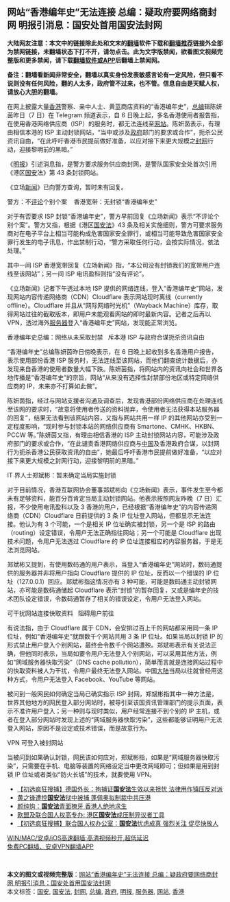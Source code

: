  <h2>网站“香港编年史”无法连接 总编：疑政府要网络商封网 明报引消息：国安处首用国安法封网</h2> <p class="notice"><b>大陆网友注意：本文中的链接除此处和文末的<a href="https://github.com/bannedbook/fanqiang" >翻墙</a>软件下载和<a href="https://github.com/killgcd/justmysocks/blob/master/README.md">翻墙推荐</a>链接外全部为禁网链接，未翻墙状态下打不开，请勿点击。此为文字版禁闻，欲看图文视频完整版和更多禁闻，请下载<a href="https://github.com/bannedbook/fanqiang">翻墙软件或APP</a>后翻墙上禁闻网。</p><p>备注：翻墙看新闻非常安全，翻墙以真实身份发表敏感言论有一定风险，但只看不说则没有任何风险，翻的人太多，政府管不过来，也不管。信息自由是天赋人权，请放心大胆的翻墙。</b></p>  <div class="entry">  <p>在网上披露大量<a href="https://www.bannedbook.org/bnews/tag/%e9%a6%99%e6%b8%af/" class="st_tag internal_tag" rel="tag" title="标签 香港 下的日志">香港</a>警察、亲中人士、黄蓝商店资料的“香港编年史”，<a href="https://www.bannedbook.org/bnews/tag/%E6%80%BB%E7%BC%96/" class="st_tag internal_tag" rel="tag" title="标签 总编 下的日志">总编</a>辑陈妍茵昨日（7 日）在 Telegram 频道表示，自 6 日晚上起，多名香港使用者报告指，在使用香港网络供应商（ISP）的服务时，都无法连线至<a href="https://www.bannedbook.org/bnews/tag/%e7%bd%91%e7%ab%99/" class="st_tag internal_tag" rel="tag" title="标签 网站 下的日志">网站</a>。陈妍茵表示，有理由相信本港的 ISP 主动封锁网站，“当中或涉及<a href="https://www.bannedbook.org/bnews/tag/%e6%94%bf%e5%ba%9c/" class="st_tag internal_tag" rel="tag" title="标签 政府 下的日志">政府</a>部门的要求或合作”，扼杀公民资讯自由，“在此呼吁香港市民提前做好准备，以应对接下来更大规模之<a href="https://www.bannedbook.org/bnews/tag/%E5%B0%81%E7%BD%91/" class="st_tag internal_tag" rel="tag" title="标签 封网 下的日志">封网</a>行动，迎接黎明前的黑暗。”</p> <p>《<a href="https://www.bannedbook.org/bnews/tag/%e6%98%8e%e6%8a%a5/" class="st_tag internal_tag" rel="tag" title="标签 明报 下的日志">明报</a>》引述消息指，是警方要求服务供应商封网，是警队国家安全处首次引用《港区<a href="https://www.bannedbook.org/bnews/tag/%E5%9B%BD%E5%AE%89/" class="st_tag internal_tag" rel="tag" title="标签 国安 下的日志">国安</a>法》第 43 条封锁网站。</p> <p>《立场<span class='wp_keywordlink_affiliate'><a href="https://www.bannedbook.org/" title="新闻">新闻</a></span>》已向警方查询，暂时未有回复。</p> <p>警方：不<span class='wp_keywordlink_affiliate'><a href="https://www.bannedbook.org/bnews/comments/" title="新闻评论" target="_blank">评论</a></span>个别个案    香港宽带：无封锁“香港编年史”</p>  <p>对于有否要求 ISP 封锁“香港编年史”，警方早前回复《立场新闻》表示“不评论个别个案”。警方又指，根据《港区<a href="https://www.bannedbook.org/bnews/tag/%e5%9b%bd%e5%ae%89%e6%b3%95/" class="st_tag internal_tag" rel="tag" title="标签 国安法 下的日志">国安法</a>》43 条及相关实施细则，警方可要求服务商对在电子平台上相当可能构成危害国家安全罪行，或相当可能导致危害国家安全罪行发生的电子讯息，作出禁制行动，“警方采取任何行动，会按实际情况，依法处理。”</p> <p>其中一间 ISP 香港宽带回复《立场新闻》指，“本公司没有封锁我们的宽带用户连线至该网站”；另一间 ISP 电讯盈科则指“没有评论”。</p> <p>《立场新闻》记者下午透过本地 ISP 提供的网络连线，登入“香港编年史”网站，发现网站内容传递网络商（CDN）Cloudflare 表示网站现时离线（currently offline）。Cloudflare 并且从“网际网络时光机”（Wayback Machine）库存，取得网站过往的截取版本，即用户未能观看网站的即时最新内容。记者之后再以 VPN，透过海外<a href="https://www.bannedbook.org/bnews/tag/%E6%9C%8D%E5%8A%A1%E5%99%A8/" class="st_tag internal_tag" rel="tag" title="标签 服务器 下的日志">服务器</a>登入“香港编年史”网站，发现能正常浏览。</p> <p>香港编年史总编：网络从未采取封禁   斥本港 ISP 与政府合谋扼杀资讯自由</p>  <p>“香港编年史”总编陈妍茵昨日傍晚表示，在 6 日晚上起收到多名香港用户报告，表示使用部份香港 ISP 服务时，无法连线至该网站，而他们翻查统计数据后，亦发现来自香港的使用者数量大幅下跌。陈妍茵指，将网站内的资讯向社会和世界各地传播是“香港编年史”的宗旨，网站“从来没有选择性封禁部份地区或特定网络供应商的 IP，未来亦不打算如此做”。</p> <p>陈妍茵指，经过与网站支援者沟通及调查后，发现香港部份网络供应商在处理连线至该网的要求时，“故意将使用者传送的资料抛弃，令使用者无法获得本站服务器的回复”，结果无法看到该网站内容，又指与网站共用一样 IP 的其他网站亦受到一定程度影响，“现时参与封锁本站的网络供应商有 Smartone、CMHK、HKBN、PCCW 等。”陈妍茵又指，有理由相信香港的 ISP 主动封锁网站内容，可能涉及政府部门的要求或合作，“在此谴责香港网络供应商与<span class='wp_keywordlink_affiliate'><a href="https://www.bannedbook.org/" title="中国" target="_blank">中国</a></span>及香港政府合谋，以封网行为扼杀香港公民获取资讯的自由”，她最后呼吁香港市民提前做好准备，“以应对接下来更大规模之封网行动，迎接黎明前的黑暗。”</p> <p>IT 界人士郑斌彬：暂未确定当局实施封锁</p> <p>对于目前情况，香港互联网协会董事郑斌彬向《立场新闻》表示，事件发生至今都未有足够资料，能百分百肯定当局主动封锁网站。他表示按照网友昨晚（7 日）汇报，不少使用电讯盈科以及 3 香港的用户，已经根据“香港编年史”的内容传递网络商（CDN）Cloudflare 日前提供的 3 条 IP 位址登入网站，但都显示无法连接。他认为有 3 个可能，一个是相关 IP 位址确实被封锁，另一个是 ISP 的路由（routing）设定错误，令用户无法正确指往网站；另一个可能是 Cloudflare 出现技术问题，令用户无法透过 Cloudflare 的 IP 位址连接相应的内容服务器，于是无法浏览网站。</p>  <p>郑斌彬又提到，有使用数码通的用户表示，当登入“香港编年史”网站时，数码通提供的服务器并非将用户指向 Cloudflare 提供的 IP 位址，反而以一个错误的 IP 位址（127.0.0.1）回应。郑斌彬指这情况亦有 3 种可能，可能是数码通主动封锁网站，亦可能是数码通储起 Cloudflare 表示“封锁”的暂存回复，又或是编年史的技术团队设定错误，令数码通暂存了相关的错误设定，令用户无法登入网站。</p> <p>可干扰网站连接快取资料   阻碍用户前往</p> <p>有说法指，由于 Cloudflare 属于 CDN，会安排过百上千的网站都采用同一条 IP 位址，例如“香港编年史”就跟数千个网站共用 3 条 IP 位址。如果当局以封锁 IP 的形式禁止用户登入个别网站，最终会令数千个网站遭殃。郑斌彬表示有关说法正确，但他同时表示，当局如要令用户无法登入个别网站，可以采用其他方法，例如“网域服务器快取污染”（DNS cache pollution），简单而言就是连接网站过程中的快取资料被人为干扰，令用户最终无法登入网站。中国<span class='wp_keywordlink_affiliate'><a href="https://www.bannedbook.org/" title="大陆" target="_blank">大陆</a></span>当局以往就曾经用这种方式，令用户无法登入 Facebook、YouTube 等网站。</p> <p>被问到一般网民如何确定当局已确实指示 ISP 封网，郑斌彬指其中一种方法是，世界其他地方的网民登入部分网站时，被导引至该国资讯管理部门的提示页面，表示不准许用户登入；另一种则与现时类似，用户经常连接不到个别的 IP 主机，或者在登入部分网站时发现上述的“网域服务器快取污染”，这些都能够证明用户无法登入网站，原因不是设定或技术错误，而是故意行为。</p>  <p>VPN 可登入被封网站</p> <p>当被问到如果确认封锁，网民该如何应对，郑斌彬指，如果是“网域服务器快取污染”，只需要在手机、电脑等装置的网络设定当中更改网域即可；但如果是用到封锁 IP 位址或者类似“防火长城”的技术，就要使用 VPN。</p> <ul class='op-related-articles' title='相关阅读'> <li><a href='https://www.bannedbook.org/bnews/comments/20210108/1463656.html' target='_blank'>【初选疯狂搜捕】德国外长：拘捕证<b>国安法</b>生效以来担忧 法律用作镇压反对派</a></li> <li><a href='https://www.bannedbook.org/bnews/bannedvideo/20210108/1463526.html' target='_blank'>黄之锋遭控<b>国安法</b>狱中被捕 蓬佩奥拟制裁中共压港</a></li> <li><a href='https://www.bannedbook.org/bnews/comments/20210108/1463413.html' target='_blank'>颜纯钩：<b>国安法</b>青面獠牙 香港人绝地求生</a></li> <li><a href='https://www.bannedbook.org/bnews/headline/20210108/1463267.html' target='_blank'>欧盟及联合国人权高专办: 港区<b>国安法</b>成压制异议者工具</a></li> <li><a href='https://www.bannedbook.org/bnews/comments/20210108/1463191.html' target='_blank'>【初选疯狂搜捕】联合国人权办公室：<b>国安法</b>忧虑成真 强烈关注 促尽快放人</a></li> </ul> <p class="texttj"> <a href="https://github.com/bannedbook/fanqiang/wiki/V2ray%E6%9C%BA%E5%9C%BA" target="_blank">WIN/MAC/安卓/iOS高速翻墙:高清视频秒开,超低延迟</a><br/> <a href="https://github.com/bannedbook/fanqiang/wiki/%E7%A6%81%E9%97%BB%E7%BD%91%E5%AE%89%E5%8D%93%E7%BF%BB%E5%A2%99%E6%96%B0%E9%97%BBAPP" target="_blank">免费PC翻墙、安卓VPN翻墙APP</a></p><p> </p><a name='sharetosocial'></a>       <div><b>本文的图文或视频完整版</b>：<a href='https://www.bannedbook.org/bnews/comments/20210109/1463813.html'>网站“香港编年史”无法连接 总编：疑政府要网络商封网 明报引消息：国安处首用国安法封网</a></div>  </div><!--END ENTRY--> <div class="postfooter"> <div>本文标签：<a href="https://www.bannedbook.org/bnews/tag/%E5%9B%BD%E5%AE%89/" rel="tag">国安</a>, <a href="https://www.bannedbook.org/bnews/tag/%e5%9b%bd%e5%ae%89%e6%b3%95/" rel="tag">国安法</a>, <a href="https://www.bannedbook.org/bnews/tag/%E5%B0%81%E7%BD%91/" rel="tag">封网</a>, <a href="https://www.bannedbook.org/bnews/tag/%E6%80%BB%E7%BC%96/" rel="tag">总编</a>, <a href="https://www.bannedbook.org/bnews/tag/%e6%94%bf%e5%ba%9c/" rel="tag">政府</a>, <a href="https://www.bannedbook.org/bnews/tag/%e6%98%8e%e6%8a%a5/" rel="tag">明报</a>, <a href="https://www.bannedbook.org/bnews/tag/%E6%9C%8D%E5%8A%A1%E5%99%A8/" rel="tag">服务器</a>, <a href="https://www.bannedbook.org/bnews/tag/%e7%bd%91%e7%ab%99/" rel="tag">网站</a>, <a href="https://www.bannedbook.org/bnews/tag/%e9%a6%99%e6%b8%af/" rel="tag">香港</a></div>  </div><!--END POSTFOOTER--> 